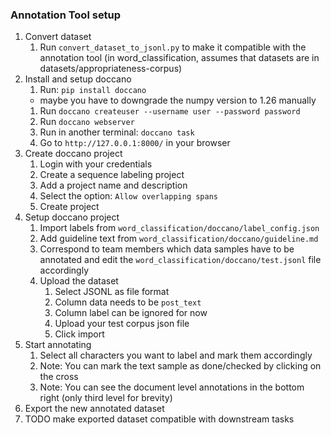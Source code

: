 ### Annotation Tool setup

1. Convert dataset
   1. Run `convert_dataset_to_jsonl.py` to make it compatible with the annotation tool (in word_classification, assumes that datasets are in datasets/appropriateness-corpus)
2. Install and setup doccano
   1. Run: `pip install doccano`
   * maybe you have to downgrade the numpy version to 1.26 manually
   1. Run `doccano createuser --username user --password password`
   2. Run `doccano webserver`
   3. Run in another terminal: `doccano task`
   4. Go to `http://127.0.0.1:8000/` in your browser
3. Create doccano project
   1. Login with your credentials
   2. Create a sequence labeling project
   3. Add a project name and description
   4. Select the option: `Allow overlapping spans`
   5. Create project
4. Setup doccano project
   1. Import labels from `word_classification/doccano/label_config.json`
   2. Add guideline text from `word_classification/doccano/guideline.md`
   3. Correspond to team members which data samples have to be annotated and edit the `word_classification/doccano/test.jsonl` file accordingly
   4. Upload the dataset
      1. Select JSONL as file format
      2. Column data needs to be `post_text`
      3. Column label can be ignored for now
      4. Upload your test corpus json file
      5. Click import
5. Start annotating
   1. Select all characters you want to label and mark them accordingly
   2. Note: You can mark the text sample as done/checked by clicking on the cross
   3. Note: You can see the document level annotations in the bottom right (only third level for brevity)
6. Export the new annotated dataset
7. TODO make exported dataset compatible with downstream tasks